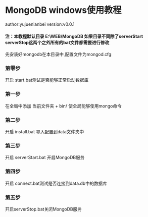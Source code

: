 # MongoDB windows使用教程

author:yujuenianbei
version:v0.0.1

#### 注：本教程默认目录 E:\WEB\MongoDB 如果目录不同除了serverStart serverStop这两个之外所有的bat文件都需要进行修改

先安装好mongodb在本目录中,配置文件为mongod.cfg

### 第零步

开启 start.bat测试是否能够正常启动数据库

### 第一步

在全局中添加 当前文件夹 + bin/ 使全局能够使用mongo命令

### 第二步

开启 install.bat 导入配置到data文件夹中

### 第三步

开启 serverStart.bat 开启MongoDB服务

### 第四步

开启 connect.bat测试是否连接到data.db中的数据库

### 第五步

开启serverStop.bat关闭MongoDB服务



